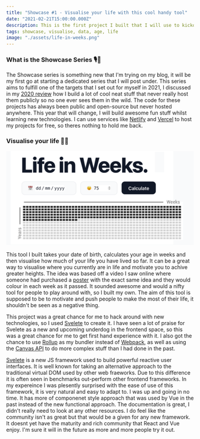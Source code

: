 ```yaml
---
title: "Showcase #1 - Visualise your life with this cool handy tool"
date: "2021-02-21T15:00:00.000Z"
description: This is the first project I built that I will use to kickoff the new 'Showcase' series with. I had several targets for this year and one of them was to build more user facing projects that I can use as part of my poftofolio. I will talk about what I built and how to use it yourself.
tags: showcase, visualise, data, age, life
image: "./assets/life-in-weeks.png"
---
```

### What is the Showcase Series 🎙🎨

The Showcase series is something new that I'm trying on my blog, it will be my first go at starting a dedicated series that I will post under. This series aims to fulfill one of the targets that I set out for myself in 2021, I discussed in my [2020 review]() how I build a lot of cool neat stuff that  never really host them publicly so no one ever sees them in the wild. The code for these projects has always been public and open-source but never hosted anywhere. This year that will change, I will build awesome fun stuff whilst learning new technologies. I can use services like [Netlify]() and [Vercel]() to host my projects for free, so theres nothing to hold me back.

### Visualise your life 🎩✨

![A screenshot of `Life In weeks` that I built](./assets/life-in-weeks.png)

This tool I built takes your date of birth, calculates your age in weeks and then visualise how much of your life you have lived so far. It can be a great way to visualise where you currently are in life and motivate you to achive greater heights. The idea was based off a video I saw online where someone had purchased a [poster](https://4kweeks.com/products/poster) with the exact same idea and they would colour in each week as it passed. It sounded awesome and would a nifty tool for people to play around with, so I built my own. The aim of this tool is supposed to be to motivate and push people to make the most of their life, it shouldn't be seen as a negative thing.

This project was a great chance for me to hack around with new technologies, so I used [Svelete]() to create it. I have seen a lot of praise for Svelete as a new and upcoming underdog in the frontend space, so this was a great chance for me to get first hand experience with it. I also got the chance to use [Rollup]() as my bundler instead of [Webpack](), as well as using the [Canvas API]() to do more complex stuff than I had done in the past.

[Svelete]() is a new JS framework used to build powerful reactive user interfaces. It is well known for taking an alternative approach to the traditional virtual DOM used by other web fraeworks. Due to this difference it is often seen in benchmarks out-perform other frontend frameworks. In my expereince I was plesently surprised with the ease of use of this framework, it is very natural and easy to adapt to. I was up and going in no time. It has more of componenet style approach that was used by Vue in the past instead of the new functional approach. The documentation is great, I didn't really need to look at any other resources. I do feel like the community isn't as great but that would be a given for any new framework. It doesnt yet have the maturity and rich community that React and Vue enjoy. I'm sure it will in the future as more and more people try it out.